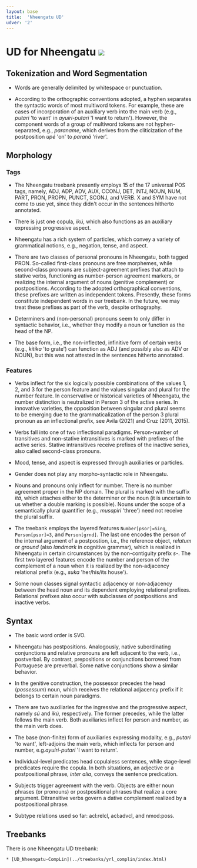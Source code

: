 ```yaml
---
layout: base
title:  'Nheengatu UD'
udver: '2'
---
```


# UD for Nheengatu <span class="flagspan"><img class="flag" src="../../flags/svg/BR.svg" /></span>

## Tokenization and Word Segmentation

* Words are generally delimited by whitespace or punctuation.

* According to the orthographic conventions adopted, a hyphen separates the syntactic words of most multiword tokens. For example, these are cases of incorporation of an auxiliary verb into the main verb (e.g., *putari* 'to want' in *ayuíri-putari* 'I want to return'). However, the component words of a group of multiword tokens are not hyphen-separated, e.g., *paraname*, which derives from the cliticization of the postposition *upé* 'on' to *paranã* 'river'.

## Morphology

### Tags

* The Nheengatu treebank presently employs 15 of the 17 universal POS tags, namely, ADJ, ADP, ADV, AUX, CCONJ, DET, INTJ, NOUN, NUM, PART, PRON, PROPN, PUNCT, SCONJ, and VERB. X and SYM have not come to use yet, since they didn't occur in the sentences hitherto annotated.

* There is just one copula, *ikú*, which also functions as an auxiliary expressing progressive aspect.

* Nheengatu has a rich system of particles, which convey a variety of grammatical notions, e.g., negation, tense, and aspect.

* There are two classes of personal pronouns in Nheengatu, both tagged PRON. So-called first-class pronouns are free morphemes, while second-class pronouns are subject-agreement prefixes that attach to stative verbs, functioning as number-person agreement markers, or realizing the internal argument of nouns (genitive complement) or postpositions. According to the adopted orthographical conventions, these prefixes are written as independent tokens. Presently, these forms constitute independent words in our treebank. In the future, we may treat these prefixes as part of the verb, despite orthography.

* Determiners and (non-personal) pronouns seem to only differ in syntactic behavior, i.e., whether they modify a noun or function as the head of the NP.

* The base form, i.e., the non-inflected, infinitive form of certain verbs (e.g., *kitika* 'to grate') can function as ADJ (and possibly also as ADV or NOUN), but this was not attested in the sentences hitherto annotated.


### Features

* Verbs inflect for the six logically possible combinations of the values 1, 2, and 3 for the person feature and the values singular and plural for the number feature. In conservative or historical varieties of Nheengatu, the number distinction is neutralized in Person 3 of the active series. In innovative varieties, the opposition between singular and plural seems to be emerging due to the grammaticalization of the person 3 plural pronoun as an inflectional prefix, see Avila (2021) and Cruz (2011, 2015).

* Verbs fall into one of two inflectional paradigms. Person-number of transitives and non-stative intransitives is marked with prefixes of the active series. Stative intransitives receive prefixes of the inactive series, also called second-class pronouns.

* Mood, tense, and aspect is expressed through auxiliaries or particles.

* Gender does not play any morpho-syntactic role in Nheengatu.

* Nouns and pronouns only inflect for number. There is no number agreement proper in the NP domain. The plural is marked with the suffix *itá*, which attaches either to the determiner or the noun (it is uncertain to us whether a double marking is possible). Nouns under the scope of a semantically plural quantifier (e.g., *musapiri* 'three') need not receive the plural suffix.

* The treebank employs the layered features `Number[psor]=Sing`,  `Person[psor]=3`, and `Person[grnd]`. The last one encodes the person of the internal argument of a postpostion, i.e., the reference object, *relatum*  or *ground* (also *landmark* in cognitive grammar), which is realized in Nheengatu in certain circumstances by the non-contiguity prefix *s-*. The first two layered features encode the number and person of the complement of a noun when it is realized by the non-adjacency relational prefix (e.g., *suka* 'her/his/its house').

* Some noun classes signal syntactic adjacency or non-adjacency between the head noun and its dependent employing relational prefixes. Relational prefixes also occur with subclasses of postpositions and inactive verbs.  


## Syntax

* The basic word order is SVO.

* Nheengatu has postpositions. Analogously, native subordinating conjunctions and relative pronouns are left adjacent to the verb, i.e., postverbal. By contrast, prepositions or conjunctions borrowed from Portuguese are preverbal. Some native conjunctions show a similar behavior.

* In the genitive construction, the possessor precedes the head (*possessum*) noun, which receives the relational adjacency prefix if it belongs to certain noun paradigms.

* There are two auxiliaries for the ingressive and the progressive aspect, namely *sú* and *ikú*, respectively. The former precedes, while the latter follows the main verb. Both auxiliaries inflect
for person and number, as the main verb does.

* The base (non-finite) form of auxiliaries expressing modality, e.g., *putari* 'to want', left-adjoins the main verb, which inflects for person and number, e.g.*ayuíri-putari* 'I want to return'.  

* Individual-level predicates head copulaless sentences, while stage-level predicates require the copula. In both situations, an adjective or a postpositional phrase, *inter alia*, conveys the sentence predication.

* Subjects trigger agreement with the verb. Objects are either noun phrases (or pronouns) or postpositional phrases that realize a core argument. Ditransitive verbs govern a dative complement realized by a postpositional phrase.

* Subtype relations used so far: acl:relcl, acl:advcl, and nmod:poss.  

## Treebanks

  There is one Nheengatu UD treebank:

    * [UD_Nheengatu-CompLin](../treebanks/yrl_complin/index.html)
